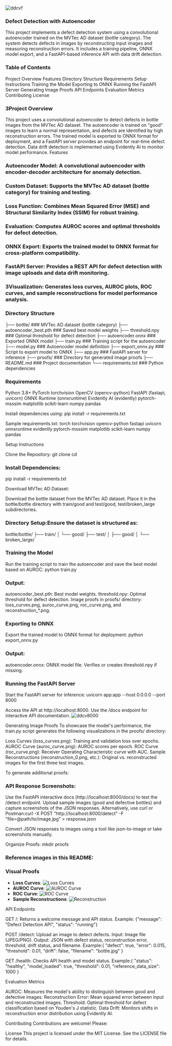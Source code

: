 ![ddcvf](https://github.com/user-attachments/assets/19cf0726-f884-467f-bcd9-b1122f9bd8f8)

### Defect Detection with Autoencoder
This project implements a defect detection system using a convolutional autoencoder trained on the MVTec AD dataset (bottle category). The system detects defects in images by reconstructing input images and measuring reconstruction errors. It includes a training pipeline, ONNX model export, and a FastAPI-based inference API with data drift detection.

### Table of Contents

Project Overview
Features
Directory Structure
Requirements
Setup Instructions
Training the Model
Exporting to ONNX
Running the FastAPI Server
Generating Image Proofs
API Endpoints
Evaluation Metrics
Contributing
License

### 3Project Overview
This project uses a convolutional autoencoder to detect defects in bottle images from the MVTec AD dataset. The autoencoder is trained on "good" images to learn a normal representation, and defects are identified by high reconstruction errors. The trained model is exported to ONNX format for deployment, and a FastAPI server provides an endpoint for real-time defect detection. Data drift detection is implemented using Evidently AI to monitor model performance.
Features

### Autoencoder Model: A convolutional autoencoder with encoder-decoder architecture for anomaly detection.
### Custom Dataset: Supports the MVTec AD dataset (bottle category) for training and testing.
### Loss Function: Combines Mean Squared Error (MSE) and Structural Similarity Index (SSIM) for robust training.
### Evaluation: Computes AUROC scores and optimal thresholds for defect detection.
### ONNX Export: Exports the trained model to ONNX format for cross-platform compatibility.
### FastAPI Server: Provides a REST API for defect detection with image uploads and data drift monitoring.
### 3Visualization: Generates loss curves, AUROC plots, ROC curves, and sample reconstructions for model performance analysis.

### Directory Structure
├── bottle/                    ###  MVTec AD dataset (bottle category)
├── autoencoder_best.pth       ###  Saved best model weights
├── threshold.npy              ###  Optimal threshold for defect detection
├── autoencoder.onnx           ###  Exported ONNX model
├── train.py                   ###  Training script for the autoencoder
├── model.py                   ###  Autoencoder model definition
├── export_onnx.py             ###  Script to export model to ONNX
├── app.py                     ###  FastAPI server for inference
├── proofs/                    ###  Directory for generated image proofs
├── README.md                  ###  Project documentation
└── requirements.txt           ###  Python dependencies

### Requirements

Python 3.8+
PyTorch
torchvision
OpenCV (opencv-python)
FastAPI (fastapi, uvicorn)
ONNX Runtime (onnxruntime)
Evidently AI (evidently)
pytorch-msssim
matplotlib
scikit-learn
numpy
pandas

Install dependencies using:
pip install -r requirements.txt

Sample requirements.txt:
torch
torchvision
opencv-python
fastapi
uvicorn
onnxruntime
evidently
pytorch-msssim
matplotlib
scikit-learn
numpy
pandas

Setup Instructions

Clone the Repository:
git clone <repository-url>
cd <repository-directory>


### Install Dependencies:
pip install -r requirements.txt


Download MVTec AD Dataset:

Download the bottle dataset from the MVTec AD dataset.
Place it in the bottle/bottle directory with train/good and test/good, test/broken_large subdirectories.


### Directory Setup:Ensure the dataset is structured as:
bottle/bottle/
├── train/
│   └── good/
├── test/
│   ├── good/
│   └── broken_large/



### Training the Model
Run the training script to train the autoencoder and save the best model based on AUROC:
python train.py


### Output: 
autoencoder_best.pth: Best model weights.
threshold.npy: Optimal threshold for defect detection.
Image proofs in proofs/ directory: loss_curves.png, auroc_curve.png, roc_curve.png, and reconstruction_*.png.



### Exporting to ONNX
Export the trained model to ONNX format for deployment:
python export_onnx.py


### Output:
autoencoder.onnx: ONNX model file.
Verifies or creates threshold.npy if missing.



### Running the FastAPI Server
Start the FastAPI server for inference:
uvicorn app:app --host 0.0.0.0 --port 8000


Access the API at http://localhost:8000.
Use the /docs endpoint for interactive API documentation.
![ddcv8000](https://github.com/user-attachments/assets/cf9ae6fc-e5ab-4b12-9e50-17b0eae4b826)

Generating Image Proofs
To showcase the model's performance, the train.py script generates the following visualizations in the proofs/ directory:

Loss Curves (loss_curves.png): Training and validation loss over epochs.
AUROC Curve (auroc_curve.png): AUROC scores per epoch.
ROC Curve (roc_curve.png): Receiver Operating Characteristic curve with AUC.
Sample Reconstructions (reconstruction_0.png, etc.): Original vs. reconstructed images for the first three test images.

To generate additional proofs:

### API Response Screenshots:

Use the FastAPI interactive docs (http://localhost:8000/docs) to test the /detect endpoint.
Upload sample images (good and defective bottles) and capture screenshots of the JSON responses.
Alternatively, use curl or Postman:curl -X POST "http://localhost:8000/detect" -F "file=@path/to/image.jpg" > response.json


Convert JSON responses to images using a tool like json-to-image or take screenshots manually.




Organize Proofs:
mkdir proofs

### Reference images in this README:
###  Visual Proofs
- **Loss Curves**: ![Loss Curves](proofs/loss_curves.png)
- **AUROC Curve**: ![AUROC Curve](proofs/auroc_curve.png)
- **ROC Curve**: ![ROC Curve](proofs/roc_curve.png)
- **Sample Reconstructions**: ![Reconstruction](proofs/reconstruction_0.png)



API Endpoints

GET /: Returns a welcome message and API status.
Example: {"message": "Defect Detection API", "status": "running"}


POST /detect: Upload an image to detect defects.
Input: Image file (JPEG/PNG).
Output: JSON with defect status, reconstruction error, threshold, drift status, and filename.
Example:{
  "defect": true,
  "error": 0.015,
  "threshold": 0.01,
  "drift": false,
  "filename": "bottle.jpg"
}




GET /health: Checks API health and model status.
Example:{
  "status": "healthy",
  "model_loaded": true,
  "threshold": 0.01,
  "reference_data_size": 1000
}





Evaluation Metrics

AUROC: Measures the model's ability to distinguish between good and defective images.
Reconstruction Error: Mean squared error between input and reconstructed images.
Threshold: Optimal threshold for defect classification based on Youden's J statistic.
Data Drift: Monitors shifts in reconstruction error distribution using Evidently AI.

Contributing
Contributions are welcome! Please:


License
This project is licensed under the MIT License. See the LICENSE file for details.
